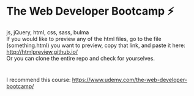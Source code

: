 # The Web Developer Bootcamp :zap:
js, jQuery, html, css, sass, bulma
<br>
If you would like to preview any of the html files, go to the file (something.html) you want to preview, copy that link, and paste it here:
http://htmlpreview.github.io/
<br>
Or you can clone the entire repo and check for yourselves.
#
I recommend this course: https://www.udemy.com/the-web-developer-bootcamp/
